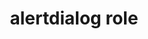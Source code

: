 ---
{
  "title": "alertdialog role",
  "description": "A type of dialog that contains an alert message, where initial focus goes to an element within the dialog. See related alert and dialog.",
  "category": "aria",
  "keywords": "alertdialog role",
  "last_test_date": "2019-01-06",
  "test_results_url": "https://a11ysupport.io/tech/aria/alertdialog_role",
  "test_url": "https://a11ysupport.io/tech/aria/alertdialog_role",
  "notes_by_num": {
    "1": "ARIA alertdialog role must use document mode: An element in the dialog had to receive focus before the contents of the dialog would be read by NVDA."
  },
  "stats": {
    "jaws": {
      "chrome": {
        "74": "y"
      },
      "ie": {
        "11.253": "y"
      },
      "firefox": {
        "66": "y"
      }
    },
    "narrator": {
      "edge": {
        "44.17763": "y"
      }
    },
    "nvda": {
      "chrome": {
        "74": "y"
      },
      "firefox": {
        "64.0.2": "y #1"
      }
    },
    "orca": {
      "firefox": {
        "69": "y"
      }
    },
    "talkback": {
      "and_chr": {
        "67": "y"
      }
    },
    "vo_ios": {
      "ios_saf": {
        "12.1.2": "y"
      }
    },
    "vo_macos": {
      "safari": {
        "12.0.2": "y"
      }
    }
  },
  "links": {
    "ARIA spec for alertdialog": "https://www.w3.org/TR/wai-aria-1.1/#alertdialog"
  }
}
---